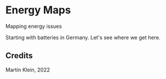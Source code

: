 # Energy Maps

Mapping energy issues

Starting with batteries in Germany. Let's see where we get here.

## Credits

Martin Klein, 2022
